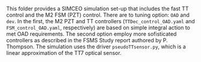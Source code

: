 This folder provides a SIMCEO simulation set-up that includes the fast TT control and the M2 FSM (PZT) control.
There are to tuning option: `OAD` and `dev`. In the first, the M2 PZT and TT controllers (`TTDec_control_OAD.yaml` and `FSM_control_OAD.yaml`, respectively) are based on simple integral action to met OAD requirements. The second option employ more sofisticated controllers as described in the FSMS Study report authored by P. Thompson. The simulation uses the driver `pseudoTTsensor.py`, which is a linear approximation of the TT7 optical sensor.

